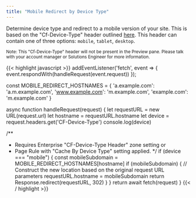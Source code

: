 ```yaml
---
title: "Mobile Redirect by Device Type"
---
```

Determine device type and redirect to a mobile version of your site. This is based on the "Cf-Device-Type" header outlined [here](https://support.cloudflare.com/hc/en-us/articles/229373388-Cache-Content-by-Device-Type-Mobile-Tablet-Desktop-).
This header can contain one of three options: `mobile`, `tablet`, `desktop`.

<sub>Note: This "Cf-Device-Type" header will not be present in the Preview pane. Please talk with your account manager or Solutions Engineer for more information.</sub>

{{< highlight javascript >}}
addEventListener('fetch', event => {
  event.respondWith(handleRequest(event.request))
});

const MOBILE_REDIRECT_HOSTNAMES = {
  'a.example.com': 'a.m.example.com',
  'www.example.com': 'm.example.com',
  'example.com': 'm.example.com'
}

async function handleRequest(request) {
  let requestURL = new URL(request.url)
  let hostname = requestURL.hostname
  let device = request.headers.get('CF-Device-Type')
  console.log(device)

  /**
   *  Requires Enterprise "CF-Device-Type Header" zone setting or
   *  Page Rule with "Cache By Device Type" setting applied.
   */
  if (device === "mobile") {
    const mobileSubdomain = MOBILE_REDIRECT_HOSTNAMES[hostname]
    if (mobileSubdomain) {
      // Construct the new location based on the original request URL parameters
      requestURL.hostname = mobileSubdomain
      return Response.redirect(requestURL, 302)
    }
  }
  return await fetch(request)
}
{{< / highlight >}}